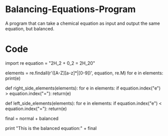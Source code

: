 # Balancing-Equations-Program
A program that can take a chemical equation as input and output the same equation, but balanced.

# Code
import re
equation = "2H_2 + 0_2 = 2H_20"

elements = re.findall(r'([A-Z][a-z]*|[0-9])', equation, re.M)
for e in elements:
    print(e)

def right_side_elements(elements):
    for e in elements:
        if equation.index("e") > equation.index("="):
            return(e)

def left_side_elements(elements):
    for e in elements:
        if equation.index("e") < equation.index("="):
            return(e)

final = normal + balanced

print "This is the balanced equation:" + final
